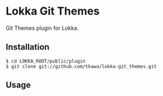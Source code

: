 # Lokka Git Themes

Git Themes plugin for Lokka.

## Installation

    $ cd LOKKA_ROOT/public/plugin
    $ git clone git://github.com/tkawa/lokka-git_themes.git

## Usage

